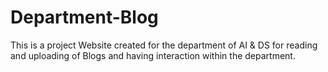 # Department-Blog
This is a project Website created for the department of AI &amp; DS for reading and uploading of Blogs and having interaction within the department.
